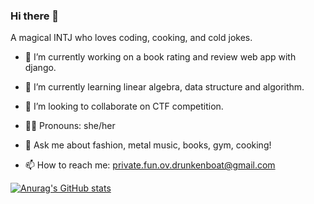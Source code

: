 ### Hi there 👋

A magical INTJ who loves coding, cooking, and cold jokes.

- 🔭 I’m currently working on a book rating and review web app with django.
- 🌱 I’m currently learning linear algebra, data structure and algorithm.
- 👯 I’m looking to collaborate on CTF competition.

- 👩‍💻 Pronouns: she/her
- 💬 Ask me about fashion, metal music, books, gym, cooking!
- 📫 How to reach me: private.fun.ov.drunkenboat@gmail.com


[![Anurag's GitHub stats](https://github-readme-stats.vercel.app/api?username=drunken-boat)](https://github.com/anuraghazra/github-readme-stats)
